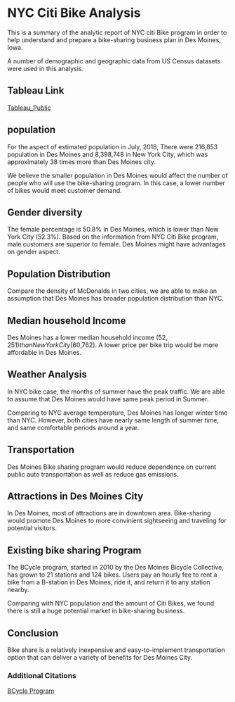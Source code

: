 # NYC Citi Bike Analysis

This is a summary of the analytic report of NYC citi Bike program in order to help understand and prepare a bike-sharing business plan in Des Moines, Iowa.

A number of demographic and geographic data from US Census datasets were used in this analysis.

## Tableau Link

[Tableau_Public](https://public.tableau.com/profile/tri5320#!/vizhome/DesMoinesBikesharingPlan_15933966817580/BusinessProposalStory?publish=yes)


## population 

For the aspect of estimated population in July, 2018, There were 216,853 population in Des Moines and 8,398,748 in New York City, which was approximately 38 times more than Des Moines city.

We believe the smaller population in Des Moines would affect the number of people who will use the bike-sharing program. In this case, a lower number of bikes would meet customer demand.

## Gender diversity 

The female percentage is 50.8% in Des Moines, which is lower than New York City (52.3%).
Based on the information from NYC Citi Bike program, male customers are superior to female. Des Moines might have advantages on gender aspect. 

## Population Distribution

Compare the density of McDonalds in two cities, we are able to make an assumption that Des Moines has broader population distribution than NYC.

## Median household Income

Des Moines has a lower median household income ($52,251) than New York City ($60,762). A lower price per bike trip would be more affordable in Des Moines.

## Weather Analysis

In NYC bike case, the months of summer have the peak traffic. We are able to assume that Des Moines would have same peak period in Summer. 

Comparing to NYC average temperature, Des Moines has longer winter time than NYC. However, both cities have nearly same length of summer time, and same comfortable periods around a year.


## Transportation

Des Moines Bike sharing program would reduce dependence on current public auto transportation as well as reduce gas emissions. 

## Attractions in Des Moines City

In Des Moines, most of attractions are in downtown area. Bike-sharing would promote Des Moines to more convinient sightseeing and traveling for potential visitors.

## Existing bike sharing Program

The BCycle program, started in 2010 by the Des Moines Bicycle Collective, has grown to 21 stations and 124 bikes. Users pay an hourly fee to rent a bike from a B-station in Des Moines, ride it, and return it to any station nearby.

Comparing with NYC population and the amount of Citi Bikes, we found there is still a huge potential market in bike-sharing business.

## Conclusion

Bike share is a relatively inexpensive and easy-to-implement transportation option that can deliver a variety of benefits for Des Moines City. 


### Additional Citations

[BCycle Program](https://www.desmoinesregister.com/story/news/local/west-des-moines/2018/06/15/bike-sharing-west-des-moines-bcycle-ragbrai-des-moines-bicycle-collective/705020002/)